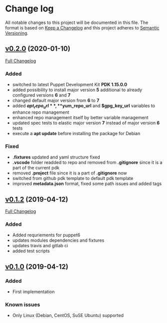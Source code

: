 # Change log

All notable changes to this project will be documented in this file. The format is based on [Keep a Changelog](http://keepachangelog.com/en/1.0.0/) and this project adheres to [Semantic Versioning](http://semver.org).

## [v0.2.0](https://github.com/noris-network/norisnetwork-heartbeat/tree/v0.2.0) (2020-01-10)

[Full Changelog](https://github.com/noris-network/norisnetwork-heartbeat/compare/v0.1.2...v0.2.0)

### Added

- switched to latest Puppet Development Kit **PDK 1.15.0.0**
- added possibility to install major version **5** additional to already configured versions **6** and **7**
- changed default major version from **6** to **7**
- added **$apt_repo_url**, **$yum_repo_url** and **$gpg_key_url** variables to enhance repo management
- enhanced repo management itself by better variable management
- updated spec tests to elastic major version **7** instead of major version **6** tests
- execute a **apt update** before installing the package for Debian

### Fixed

- **.fixtures** updated and yaml structure fixed
- **.vscode** folder readded to repo and removed from **.gitignore** since it is a part of the current pdk
- removed **.project** file since it is a part of **.gitignore** now
- switched from github pdk template to default pdk template
- improved **metadata.json** format, fixed some path issues and added tags

## [v0.1.2](https://github.com/noris-network/norisnetwork-heartbeat/tree/v0.1.2) (2019-04-12)

[Full Changelog](https://github.com/noris-network/norisnetwork-heartbeat/compare/v0.1.0...v0.1.2)

### Added

- Added requriements for puppet6
- updates modules dependencies and fixtures
- updates travis and gitlab ci
- added test scripts

## [v0.1.0](https://github.com/noris-network/norisnetwork-heartbeat/tree/v0.1.0) (2019-04-12)

### Added

- First implementation

### Known issues

- Only Linux (Debian, CentOS, SuSE Ubuntu) supported
